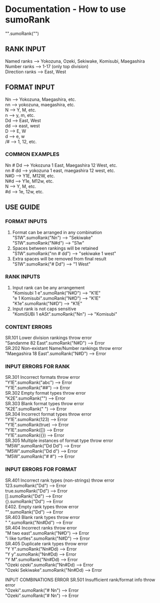 # Documentation - How to use sumoRank
"<YOUR RANK INPUT>".sumoRank("<YOUR FORMAT INPUT>")

## RANK INPUT
Named ranks     -->   Yokozuna, Ozeki, Sekiwake, Komisubi, Maegashira<br/>
Number ranks    -->   1-17 (only top division)<br/>
Direction ranks -->   East, West
## FORMAT INPUT
Nn              -->   Yokozuna, Maegashira, etc.<br/>
nn              -->   yokozuna, maegashira, etc.<br/>
N               -->   Y, M, etc.<br/>
n               -->   y, m, etc.<br/>
Dd              -->   East, West<br/>
dd              -->   east, west<br/>
D               -->   E, W<br/>
d               -->   e, w<br/>
/#               -->   1, 12, etc.

### COMMON EXAMPLES 
Nn # Dd         -->   Yokozuna 1 East, Maegashira 12 West, etc.<br/>
nn # dd         -->   yokozuna 1 east, maegashira 12 west, etc.<br/>
N#D             -->   Y1E, M12W, etc.<br/>
N#d             -->   Y1e, M12w, etc.<br/>
N               -->   Y, M, etc.<br/>
#d              -->   1e, 12w, etc.

## USE GUIDE

### FORMAT INPUTS
1.  Format can be arranged in any combination<br/>
    "S1W".sumoRank("Nn")                 --> "Sekiwake"<br/>
    "S1W".sumoRank("N#d")                --> "S1w"<br/>
2.  Spaces between rankings will be retained<br/>
    "S1W".sumoRank("nn # dd")            --> "sekiwake 1 west"<br/>
3.  Extra spaces will be removed from final result<br/>
    "S1W".sumoRank("#   Dd")             --> "1 West"

### RANK INPUTS
1.  Input rank can be any arrangement<br/>
    "Komisubi 1 e".sumoRank("N#D")       --> "K1E"<br/>
    "e 1 Komisubi".sumoRank("N#D")       --> "K1E"<br/>
    "K1e".sumoRank("N#D")                --> "K1E"<br/>
2.  Input rank is not caps sensitive<br/>
    "KomiSUBi 1 eASt".sumoRank("Nn")     --> "Komisubi"

### CONTENT ERRORS
SR.101  Lower division rankings throw error<br/>
    "Sandanme 82 East".sumoRank("N#D")   --> Error<br/>
SR.202  Non-existant Name/Number rankings throw error<br/>
    "Maegashira 18 East".sumoRank("N#D") --> Error

### INPUT ERRORS FOR RANK
SR.301  Incorrect formats throw error<br/>
    "Y1E".sumoRank("abc")                --> Error<br/>
    "Y1E".sumoRank("##")                 --> Error<br/>
SR.302  Empty format types throw error<br/>
    "K2E".sumoRank("")                   --> Error<br/>
SR.303  Blank format types throw error<br/>
    "K2E".sumoRank("    ")               --> Error<br/>
SR.304  Incorrect format types throw error<br/>
    "Y1E".sumoRank(123)                  --> Error<br/>
    "Y1E".sumoRank(true)                 --> Error<br/>
    "Y1E".sumoRank([])                   --> Error<br/>
    "Y1E".sumoRank({})                   --> Error<br/>
SR.305  Multiple instances of format type throw error<br/>
    "M5W".sumoRank("Dd Dd")              --> Error<br/>
    "M5W".sumoRank("Dd d")               --> Error<br/>
    "M5W".sumoRank("# #")                --> Error

### INPUT ERRORS FOR FORMAT
SR.401  Incorrect rank types (non-strings) throw error<br/>
    123.sumoRank("Dd")                   --> Error<br/>
    true.sumoRank("Dd")                  --> Error<br/>
    [].sumoRank("Dd")                    --> Error<br/>
    {}.sumoRank("Dd")                    --> Error<br/>
    E402. Empty rank types throw error<br/>
    "".sumoRank("Dd")                    --> Error<br/>
SR.403  Blank rank types throw error<br/>
    "     ".sumoRank("Nn#Dd")            --> Error<br/>
SR.404  Incorrect ranks throw error<br/>
    "M two east".sumoRank("N#D")         --> Error<br/>
    "i like turtles".sumoRank("N#D")     --> Error<br/>
SR.405  Duplicate rank types throw error<br/>
    "Y Y".sumoRank("Nn#Dd)               --> Error<br/>
    "Y y".sumoRank("Nn#Dd)               --> Error<br/>
    "Y M".sumoRank("Nn#Dd)               --> Error<br/>
    "Ozeki ozeki".sumoRank("Nn#Dd)       --> Error<br/>
    "Ozeki Sekiwake".sumoRank("Nn#Dd)    --> Error

INPUT COMBINATIONS ERROR
SR.501  Insufficient rank/format info throw error<br/>
    "Ozeki".sumoRank("# Nn")             --> Error<br/>
    "Ozeki".sumoRank("# Nn")             --> Error
